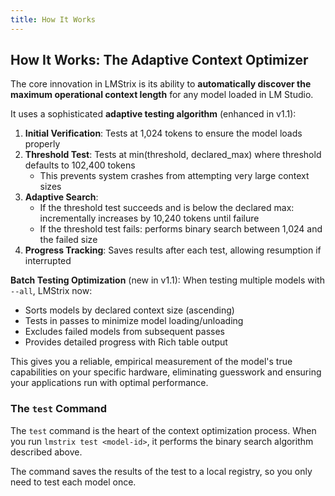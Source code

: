 ```yaml
---
title: How It Works
---
```


## How It Works: The Adaptive Context Optimizer

The core innovation in LMStrix is its ability to **automatically discover the maximum operational context length** for any model loaded in LM Studio.

It uses a sophisticated **adaptive testing algorithm** (enhanced in v1.1):

1. **Initial Verification**: Tests at 1,024 tokens to ensure the model loads properly
2. **Threshold Test**: Tests at min(threshold, declared_max) where threshold defaults to 102,400 tokens
   - This prevents system crashes from attempting very large context sizes
3. **Adaptive Search**:
   - If the threshold test succeeds and is below the declared max: incrementally increases by 10,240 tokens until failure
   - If the threshold test fails: performs binary search between 1,024 and the failed size
4. **Progress Tracking**: Saves results after each test, allowing resumption if interrupted

**Batch Testing Optimization** (new in v1.1):
When testing multiple models with `--all`, LMStrix now:
- Sorts models by declared context size (ascending)
- Tests in passes to minimize model loading/unloading
- Excludes failed models from subsequent passes
- Provides detailed progress with Rich table output

This gives you a reliable, empirical measurement of the model's true capabilities on your specific hardware, eliminating guesswork and ensuring your applications run with optimal performance.

### The `test` Command

The `test` command is the heart of the context optimization process. When you run `lmstrix test <model-id>`, it performs the binary search algorithm described above.

The command saves the results of the test to a local registry, so you only need to test each model once.

